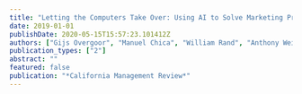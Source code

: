 ```yaml
---
title: "Letting the Computers Take Over: Using AI to Solve Marketing Problems"
date: 2019-01-01
publishDate: 2020-05-15T15:57:23.101412Z
authors: ["Gijs Overgoor", "Manuel Chica", "William Rand", "Anthony Weishampel"]
publication_types: ["2"]
abstract: ""
featured: false
publication: "*California Management Review*"
---
```


